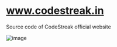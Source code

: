 # www.codestreak.in
Source code of CodeStreak official website 

![image](https://user-images.githubusercontent.com/56159302/190845059-b32dd0e7-91c5-4c34-a305-001358a1be7a.png)





